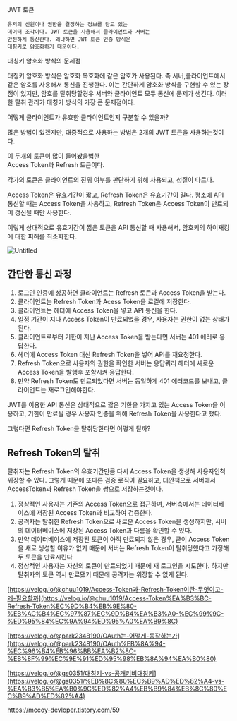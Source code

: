 JWT 토큰

```
유저의 신원이나 권한을 결정하는 정보를 담고 있는
데이터 조각이다. JWT 토큰을 사용해서 클라이언트와 서버는 
안전하게 통신한다. 왜냐하면 JWT 토큰 인증 방식은
대칭키로 암호화하기 때문이다.
```

대칭키 암호화 방식의 문제점

대칭키 암호화 방식은 암호화 복호화에 같은 암호가 사용된다. 즉 서버,클라이언트에서 같은 암호를 사용해서 통신을 진행한다.
이는 간단하게 암호화 방식을 구현할 수 있는 장점이 있지만, 암호를 탈취당할경우 서버와 클라이언트 모두 통신에 문제가 생긴다. 이러한 탈취 관리가 대칭키 방식의 가장 큰 문제점이다.

어떻게 클라이언트가 유효한 클라이언트인지 구분할 수 있을까?

많은 방법이 있겠지만, 대중적으로 사용하는 방법은 2개의 JWT 토큰을 사용하는것이다.

이 두개의 토큰이 많이 들어봤을법한  
Access Token과 Refresh 토큰이다.

각가의 토큰은 클라이언트의 진위 여부를 판단하기 위해 사용되고, 성질이 다르다.

Access Token은 유효기간이 짧고, Refresh Token은 유효기간이 길다.
평소에 API 통신할 때는 Access Token을 사용하고, Refresh Token은 Access Token이 만료되어 갱신될 때만 사용한다.

이렇게 상대적으로 유효기간이 짧은 토큰을 API 통신할 때 사용해서,
암호키의 하이재킹에 대한 피해를 최소화한다.

![Untitled](https://velog.velcdn.com/images/chuu1019/post/8fb38aff-496e-4385-a56a-fbbb58390ba8/image.png)

## 간단한 통신 과정

1. 로그인 인증에 성공하면 클라이언트는 Refresh 토큰과 Access Token을 받는다.
2. 클라이언트는 Refresh Token과 Acess Token을 로컬에 저장한다.
3. 클라이언트는 헤더에 Access Token을 넣고 API 통신을 한다.
4. 일정 기간이 지나 Access Token이 만료되었을 경우, 사용자는 권한이 없는 상태가 된다.
5. 클라이언트로부터 기한이 지난 Access Token을 받는다면 서버는 401 에러로 응답한다.
6. 헤더에 Access Token 대신 Refresh Token을 넣어 API를 재요청한다.
7. Refresh Token으로 사용자의 권한을 확인한 서버는 응답쿼리 헤더에 새로운 Access Token을 발행후 포함시켜 응답한다.
8. 만약 Refresh Token도 만료되었다면 서버는 동일하게 401 에러코드를 보내고, 클라이언트는 재로그인해야한다.

JWT를 이용한 API 통신은 상대적으로 짧은 기한을 가지고 있는 Access Token을 이용하고,  기한이 만료될 경우 사용자 인증을 위해 Refresh Token을 사용한다고 했다.

그렇다면 Refresh Token을 탈취당한다면 어떻게 될까?

## Refresh Token의 탈취

탈취자는 Refresh Token의 유효기간만큼 다시 Access Token을 생성해 사용자인척 위장할 수 있다. 그렇게 때문에 또다른 검증 로직이 필요하고, 대안책으로 서버에서 AccessToken과 Refresh Token을 쌍으로 저장하는것이다.

1. 정상적인 사용자는 기존의 Access Token으로 접근하며, 서버측에서는 데이터베이스에 저장된 Access Token과 비교하여 검증한다.
2. 공격자는 탈취한 Refresh Token으로 새로운 Access Token을 생성하지만, 서버의 데이터베이스에 저장된 Access Token과 다름을 확인할 수 있다.
3. 만약 데이터베이스에 저장된 토큰이 아직 만료되지 않은 경우, 굳이 Access Token을 새로 생성할 이유가 없기 때문에 서버는 Refresh Token이 탈취당했다고 가정해 두 토큰을 만료시킨다
4. 정상적인 사용자는 자신의 토큰이 만료되었기 때문에 재 로그인을 시도한다. 하지만 탈취자의 토큰 역시 만료됐기 때문에 공격자는 위장할 수 없게 된다.

[https://velog.io/@chuu1019/Access-Token과-Refresh-Token이란-무엇이고-왜-필요할까](https://velog.io/@chuu1019/Access-Token%EA%B3%BC-Refresh-Token%EC%9D%B4%EB%9E%80-%EB%AC%B4%EC%97%87%EC%9D%B4%EA%B3%A0-%EC%99%9C-%ED%95%84%EC%9A%94%ED%95%A0%EA%B9%8C)

[https://velog.io/@park2348190/OAuth는-어떻게-동작하는가](https://velog.io/@park2348190/OAuth%EB%8A%94-%EC%96%B4%EB%96%BB%EA%B2%8C-%EB%8F%99%EC%9E%91%ED%95%98%EB%8A%94%EA%B0%80)

[https://velog.io/@gs0351/대칭키-vs-공개키비대칭키](https://velog.io/@gs0351/%EB%8C%80%EC%B9%AD%ED%82%A4-vs-%EA%B3%B5%EA%B0%9C%ED%82%A4%EB%B9%84%EB%8C%80%EC%B9%AD%ED%82%A4)

https://mccoy-devloper.tistory.com/59